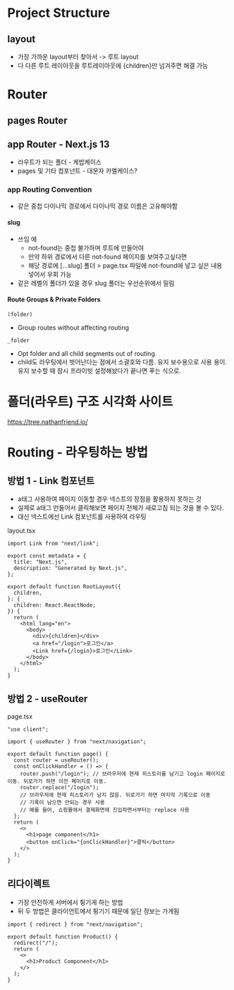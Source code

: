# Project Structure

## layout

- 가장 가까운 layout부터 찾아서 -> 루트 layout
- 다 다른 루트 레이아웃을 루트레이아웃에 {children}만 넘겨주면 해결 가능

# Router

## pages Router

## app Router - Next.js 13

- 라우트가 되는 폴더 - 케밥케이스
- pages 및 기타 컴포넌트 - 대문자 카멜케이스?

### app Routing Convention

- 같은 중첩 다이나믹 경로에서 다이나믹 경로 이름은 고유해야함

#### slug

- 쓰임 예
  - not-found는 중첩 불가하며 루트에 만들어야
  - 만약 하위 경로에서 다른 not-found 페이지를 보여주고싶다면
  - 해당 경로에 [...slug] 폴더 > page.tsx 파일에 not-found에 넣고 싶은 내용 넣어서 우회 가능
- 같은 레벨의 폴더가 있을 경우 slug 폴더는 우선순위에서 밀림

#### Route Groups & Private Folders

`(folder)`

- Group routes without affecting routing

`_folder`

- Opt folder and all child segments out of routing
- child도 라우팅에서 벗어난다는 점에서 소괄호와 다름. 유지 보수용으로 사용 용이. 유지 보수할 때 잠시 프라이빗 설정해놨다가 끝나면 푸는 식으로.

# 폴더(라우트) 구조 시각화 사이트

https://tree.nathanfriend.io/

# Routing - 라우팅하는 방법

## 방법 1 - Link 컴포넌트

- a태그 사용하여 페이지 이동할 경우 넥스트의 장점을 활용하지 못하는 것
- 실제로 a태그 만들어서 클릭해보면 페이지 전체가 새로고침 되는 것을 볼 수 있다.
- 대신 넥스트에선 Link 컴포넌트를 사용하여 라우팅

layout.tsx

```tsx
import Link from "next/link";

export const metadata = {
  title: "Next.js",
  description: "Generated by Next.js",
};

export default function RootLayout({
  children,
}: {
  children: React.ReactNode;
}) {
  return (
    <html lang="en">
      <body>
        <div>{children}</div>
        <a href="/login">로그인</a>
        <Link href={/login}>로그인</Link>
      </body>
    </html>
  );
}

```

## 방법 2 - useRouter

page.tsx

```tsx
"use client";

import { useRouter } from "next/navigation";

export default function page() {
  const router = useRouter();
  const onClickHandler = () => {
    router.push("/login"); // 브라우저에 현재 히스토리를 남기고 login 페이지로 이동. 뒤로가기 하면 이전 페이지로 이동.
    router.replace("/login");
    // 브라우저에 현재 히스토리가 남지 않음. 뒤로가기 하면 마지막 기록으로 이동
    // 기록이 남으면 안되는 경우 사용
    // 예를 들어, 쇼핑몰에서 결제화면에 진입하면서부터는 replace 사용
  };
  return (
    <>
      <h1>page component</h1>
      <button onClick="{onClickHandler}">클릭</button>
    </>
  );
}
```

## 리다이렉트

- 가장 안전하게 서버에서 튕기게 하는 방법
- 뒤 두 방법은 클라이언트에서 튕기기 때문에 일단 정보는 가게됨

```tsx
import { redirect } from "next/navigation";

export default function Product() {
  redirect("/");
  return (
    <>
      <h1>Product Component</h1>
    </>
  );
}
```
